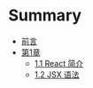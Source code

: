 # Summary

* [前言](README.md)
* [第1章](./Ch01/01.md)
    * [1.1 React 简介](./Ch01/01/1.md)
    * [1.2 JSX 语法](./Ch01/01/2.md)